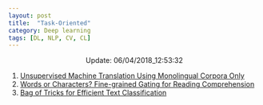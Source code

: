 ```yaml
---
layout: post
title:  "Task-Oriented"
category: Deep learning
tags: [DL, NLP, CV, CL]
---
```






<center> Update: 06/04/2018_12:53:32</center>

  	
1. [ Unsupervised Machine Translation Using Monolingual Corpora Only](https://rawgit.com/elbayadm/PaperNotes/master/notes/task_oriented/2018-Unsupervised-Machine-Translation-Using-Monolingual-Corpora-Only.html)
2. [ Words or Characters? Fine-grained Gating for Reading Comprehension](https://rawgit.com/elbayadm/PaperNotes/master/notes/task_oriented/2016-Words-or-Characters-Fine-grained-Gating-for-Reading-Comprehension.html)
3. [ Bag of Tricks for Efficient Text Classification](https://rawgit.com/elbayadm/PaperNotes/master/notes/task_oriented/2016-Bag-of-Tricks-for-Efficient-Text-Classification.html)
